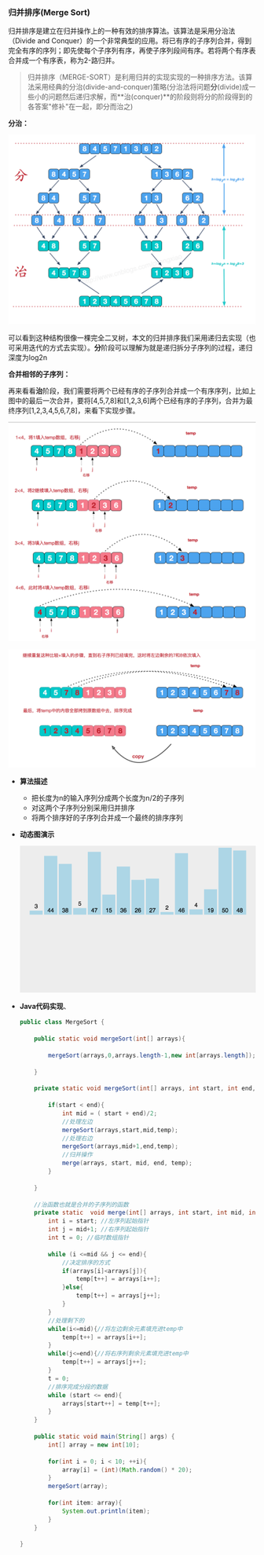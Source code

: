 ### 归并排序(Merge Sort)

归并排序是建立在归并操作上的一种有效的排序算法。该算法是采用分治法（Divide and Conquer）的一个非常典型的应用。将已有序的子序列合并，得到完全有序的序列；即先使每个子序列有序，再使子序列段间有序。若将两个有序表合并成一个有序表，称为2-路归并。

> 归并排序（MERGE-SORT）是利用归并的实现实现的一种排序方法。该算法采用经典的分治(divide-and-conquer)策略(分治法将问题**分**(divide)成一些小的问题然后递归求解，而**治(conquer)**的阶段则将分的阶段得到的各答案"修补"在一起，即分而治之)

**分治：**

![图解](https://github.com/mxsm/document/blob/master/image/arithmetic/sort/%E5%BD%92%E5%B9%B6%E6%8E%92%E5%BA%8F%E5%88%86%E8%80%8C%E6%B2%BB%E4%B9%8B%E7%9A%84%E6%80%9D%E6%83%B3%E5%9B%BE%E8%A7%A3.png?raw=true)

可以看到这种结构很像一棵完全二叉树，本文的归并排序我们采用递归去实现（也可采用迭代的方式去实现）。**分**阶段可以理解为就是递归拆分子序列的过程，递归深度为log2n

**合并相邻的子序列：**

再来看看**治**阶段，我们需要将两个已经有序的子序列合并成一个有序序列，比如上图中的最后一次合并，要将[4,5,7,8]和[1,2,3,6]两个已经有序的子序列，合并为最终序列[1,2,3,4,5,6,7,8]，来看下实现步骤。

![图解](https://github.com/mxsm/document/blob/master/image/arithmetic/sort/%E5%BD%92%E5%B9%B6%E6%8E%92%E5%BA%8F%E5%90%88%E5%B9%B6%E7%9B%B8%E9%82%BB%E5%AD%90%E5%BA%8F%E5%88%97%E5%9B%BE%E8%A7%A3.png?raw=true)

![图解](https://github.com/mxsm/document/blob/master/image/arithmetic/sort/%E5%BD%92%E5%B9%B6%E6%8E%92%E5%BA%8F%E5%90%88%E5%B9%B6%E7%9B%B8%E9%82%BB%E5%AD%90%E5%BA%8F%E5%88%97%E5%9B%BE%E8%A7%A32.png?raw=true)



- **算法描述**

  - 把长度为n的输入序列分成两个长度为n/2的子序列
  - 对这两个子序列分别采用归并排序
  - 将两个排序好的子序列合并成一个最终的排序序列

- **动态图演示**

  ![图解](https://github.com/mxsm/document/blob/master/image/arithmetic/sort/%E5%BD%92%E5%B9%B6%E6%8E%92%E5%BA%8F%E5%8A%A8%E6%80%81%E5%9B%BE%E6%BC%94%E7%A4%BA.gif?raw=true)

- **Java代码实现**、

  ```java
  public class MergeSort {
  
      public static void mergeSort(int[] arrays){
  
          mergeSort(arrays,0,arrays.length-1,new int[arrays.length]);
  
      }
  
      private static void mergeSort(int[] arrays, int start, int end, int[] temp){
  
          if(start < end){
              int mid = ( start + end)/2;
              //处理左边
              mergeSort(arrays,start,mid,temp);
              //处理右边
              mergeSort(arrays,mid+1,end,temp);
              //归并操作
              merge(arrays, start, mid, end, temp);
          }
  
      }
  
      //治函数也就是合并的子序列的函数
      private static  void merge(int[] arrays, int start, int mid, int end, int[] temp){
          int i = start; //左序列起始指针
          int j = mid+1; //右序列起始指针
          int t = 0; //临时数组指针
  
          while (i <=mid && j <= end){
              //决定排序的方式
              if(arrays[i]<arrays[j]){
                  temp[t++] = arrays[i++];
              }else{
                  temp[t++] = arrays[j++];
              }
          }
          //处理剩下的
          while(i<=mid){//将左边剩余元素填充进temp中
              temp[t++] = arrays[i++];
          }
          while(j<=end){//将右序列剩余元素填充进temp中
              temp[t++] = arrays[j++];
          }
          t = 0;
          //排序完成分段的数据
          while (start <= end){
              arrays[start++] = temp[t++];
          }
      }
  
      public static void main(String[] args) {
          int[] array = new int[10];
  
          for(int i = 0; i < 10; ++i){
              array[i] = (int)(Math.random() * 20);
          }
          mergeSort(array);
  
          for(int item: array){
              System.out.println(item);
          }
      }
  
  }
  ```

  